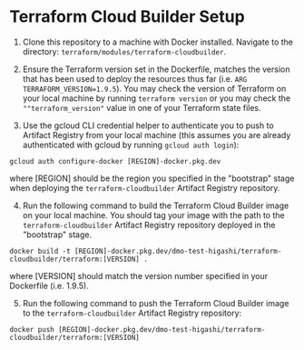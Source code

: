 # Terraform Cloud Builder Setup

1) Clone this repository to a machine with Docker installed. Navigate to the directory: `terraform/modules/terraform-cloudbuilder`.

2) Ensure the Terraform version set in the Dockerfile, matches the version that has been used to deploy the resources thus far (i.e. `ARG TERRAFORM_VERSION=1.9.5`). You may check the version of Terraform on your local machine by running `terraform version` or you may check the `""terraform_version"` value in one of your Terraform state files.

3) Use the gcloud CLI credential helper to authenticate you to push to Artifact Registry from your local machine (this assumes you are already authenticated with gcloud by running `gcloud auth login`):
```
gcloud auth configure-docker [REGION]-docker.pkg.dev
```
where [REGION] should be the region you specified in the "bootstrap" stage when deploying the `terraform-cloudbuilder` Artifact Registry repository.

4) Run the following command to build the Terraform Cloud Builder image on your local machine. You should tag your image with the path to the `terraform-cloudbuilder` Artifact Registry repository deployed in the "bootstrap" stage. 
```
docker build -t [REGION]-docker.pkg.dev/dmo-test-higashi/terraform-cloudbuilder/terraform:[VERSION] .
```
where [VERSION] should match the version number specified in your Dockerfile (i.e. 1.9.5).

5) Run the following command to push the Terraform Cloud Builder image to the `terraform-cloudbuilder` Artifact Registry repository:
```
docker push [REGION]-docker.pkg.dev/dmo-test-higashi/terraform-cloudbuilder/terraform:[VERSION]
```